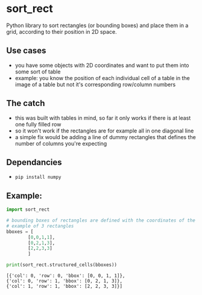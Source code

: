 # sort_rect
Python library to sort rectangles (or bounding boxes) and place them in a grid, according to their position in 2D space.

## Use cases
- you have some objects with 2D coordinates and want to put them into some sort of table
- example: you know the position of each individual cell of a table in the image of a table but not it's corresponding row/column numbers

## The catch
- this was built with tables in mind, so far it only works if there is at least one fully filled row
- so it won't work if the rectangles are for example all in one diagonal line
- a simple fix would be adding a line of dummy rectangles that defines the number of columns you're expecting

## Dependancies
- `pip install numpy`

## Example:
```python
import sort_rect

# bounding boxes of rectangles are defined with the coordinates of the top left (0) and bottom right corner (1): [x0, y0, x1, y1]
# example of 3 rectangles
bboxes = [
        [0,0,1,1],
        [0,2,1,3],
        [2,2,3,3]
        ]

print(sort_rect.structured_cells(bboxes))
```

```
[{'col': 0, 'row': 0, 'bbox': [0, 0, 1, 1]}, 
{'col': 0, 'row': 1, 'bbox': [0, 2, 1, 3]}, 
{'col': 1, 'row': 1, 'bbox': [2, 2, 3, 3]}]
```

